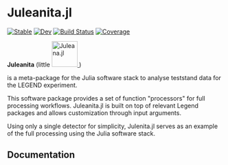 # Juleanita.jl 
[![Stable](https://img.shields.io/badge/docs-stable-blue.svg)](https://"LisaSchlueter".github.io/Juleanita.jl/stable/)
[![Dev](https://img.shields.io/badge/docs-dev-blue.svg)](https://"LisaSchlueter".github.io/Juleanita.jl/dev/)
[![Build Status](https://github.com/"LisaSchlueter"/Juleanita.jl/actions/workflows/CI.yml/badge.svg?branch=main)](https://github.com/"LisaSchlueter"/Juleanita.jl/actions/workflows/CI.yml?query=branch%3Amain)
[![Coverage](https://codecov.io/gh/"LisaSchlueter"/Juleanita.jl/branch/main/graph/badge.svg)](https://codecov.io/gh/"LisaSchlueter"/Juleanita.jl)

**Juleanita**  (little <a href="https://github.com/legend-exp/Juleana.jl/tree/main">
  <img src="https://raw.githubusercontent.com/legend-exp/Juleana.jl/main/docs/src/assets/logo.svg" alt="Juleana.jl" width="60">
</a> )

  is a meta-package for the Julia software stack to analyse teststand data for the LEGEND experiment.

This software package provides a set of function "processors" for full processing workflows. Juleanita.jl is built on top of relevant Legend packages and allows customization through input arguments. 

Using only a single detector for simplicity, Julenita.jl serves as an example of the full processing using the Julia software stack.

## Documentation
